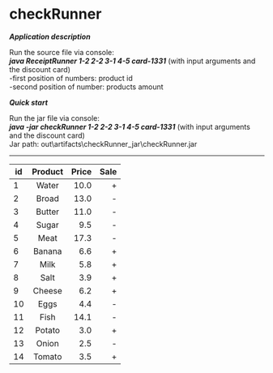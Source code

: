 # checkRunner

***Application description***  

Run the source file via console:  
***java ReceiptRunner 1-2 2-2 3-1 4-5 card-1331*** (with input arguments and the discount card)  
-first position of numbers: product id  
-second position of number: products amount  

***Quick start***  

  Run the jar file via console:  
***java -jar checkRunner 1-2 2-2 3-1 4-5 card-1331*** (with input arguments and the discount card)  
Jar path: out\artifacts\checkRunner_jar\checkRunner.jar
_________________________
 
 | id | Product | Price | Sale |
|----------------|:---------:|----------------:|----------------:|
| 1 | Water | 10.0 | + |
| 2 | Broad | 13.0 | - |
| 3 | Butter |  11.0| -
| 4 | Sugar | 9.5 | - |
| 5 | Meat | 17.3 | - |
| 6 | Banana | 6.6 | + |
| 7 | Milk | 5.8 | + |
| 8 | Salt | 3.9 | + |
| 9 | Cheese | 6.2 | + |
| 10 | Eggs | 4.4 | - |
| 11 | Fish | 14.1 | - |
| 12 | Potato | 3.0 | + |
| 13 | Onion | 2.5 | - |
| 14 | Tomato | 3.5 | + |
